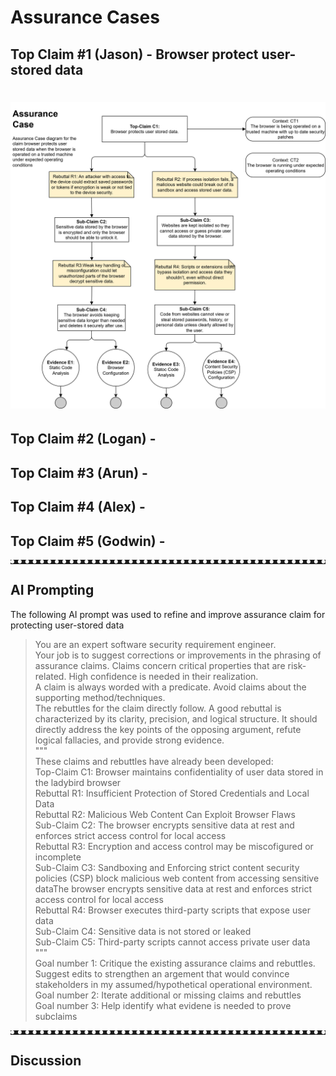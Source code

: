 # Assurance Cases

## Top Claim #1 (Jason) - Browser protect user-stored data
![Protect User-Stored Data Assurance Case](docs/Navigate_URL_Assurance_Case.svg)
=======


## Top Claim #2 (Logan) - 

## Top Claim #3 (Arun) - 

## Top Claim #4 (Alex) - 

## Top Claim #5 (Godwin) - 


<hr style="border-top: 6px dotted white;">

## AI Prompting
The following AI prompt was used to refine and improve assurance claim for protecting user-stored data
>You are an expert software security requirement engineer.\
>Your job is to suggest corrections or improvements in the phrasing of assurance claims. Claims concern critical properties that are risk-related. High confidence is needed in their realization.\
>A claim is always worded with a predicate. Avoid claims about the supporting method/techniques.\
>The rebuttles for the claim directly follow. A good rebuttal is characterized by its clarity, precision, and logical structure. It should directly address the key points of the opposing argument, refute logical fallacies, and provide strong evidence.\
>""" \
>These claims and rebuttles have already been developed:\
>Top-Claim C1: Browser maintains confidentiality of user data stored in the ladybird browser\
>Rebuttal R1: Insufficient Protection of Stored Credentials and Local Data\
>Rebuttal R2: Malicious Web Content Can Exploit Browser Flaws\
>Sub-Claim C2: The browser encrypts sensitive data at rest and enforces strict access control for local access\
>Rebuttal R3: Encryption and access control may be miscofigured or incomplete\
>Sub-Claim C3: Sandboxing and Enforcing strict content security policies (CSP) block malicious web content from accessing sensitive dataThe browser encrypts sensitive data at rest and enforces strict access control for local access\
>Rebuttal R4: Browser executes third-party scripts that expose user data\
>Sub-Claim C4: Sensitive data is not stored or leaked\
>Sub-Claim C5: Third-party scripts cannot access private user data\
>""" \
>Goal number 1: Critique the existing assurance claims and rebuttles. Suggest edits to strengthen an argement that would convince stakeholders in my assumed/hypothetical operational environment.\
>Goal number 2: Iterate additional or missing claims and rebuttles \
>Goal number 3: Help identify what evidene is needed to prove subclaims

<hr style="border-top: 6px dotted white;">

## Discussion